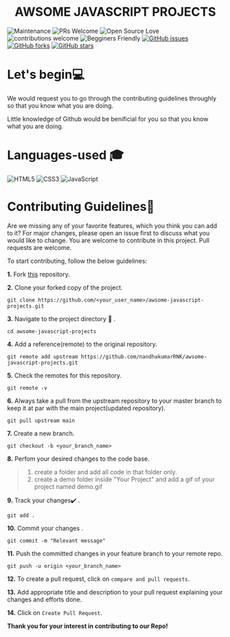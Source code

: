 <h1 align="center">AWSOME JAVASCRIPT PROJECTS</h1>

![Maintenance](https://img.shields.io/badge/Maintained%3F-yes-orange.svg)
![PRs Welcome](https://img.shields.io/badge/PRs-welcome-brightgreen.svg?style=flat-square) 
![Open Source Love](https://img.shields.io/badge/Open%20Source-%E2%9D%A4-red)
![contributions welcome](https://img.shields.io/badge/contributions-welcome-brightgreen.svg?style=flat)
![Begginers Friendly](https://img.shields.io/badge/Begginer%20Friendly%20-Yes-orange)
[![GitHub issues](https://img.shields.io/github/issues/nandhakumarRNK/awsome-javascript-projects)](https://github.com/nandhakumarRNK/awsome-javascript-projects/issues)
[![GitHub forks](https://img.shields.io/github/forks/nandhakumarRNK/awsome-javascript-projects)](https://github.com/nandhakumarRNK/awsome-javascript-projects/network)
[![GitHub stars](https://img.shields.io/github/stars/nandhakumarRNK/awsome-javascript-projects)](https://github.com/nandhakumarRNK/awsome-javascript-projects/stargazers)




# Let's begin💻

We would request you to go through the contributing guidelines throughly so that you know what you are doing.

Little knowledge of Github would be benificial for you so that you know what you are doing.

# Languages-used 🎓
<img alt="HTML5" src="https://img.shields.io/badge/html5%20-%23E34F26.svg?&style=for-the-badge&logo=html5&logoColor=white"/> <img alt="CSS3" src="https://img.shields.io/badge/css3%20-%231572B6.svg?&style=for-the-badge&logo=css3&logoColor=white"/> <img alt="JavaScript" src="https://img.shields.io/badge/javascript%20-%23323330.svg?&style=for-the-badge&logo=javascript&logoColor=%23F7DF1E"/>

# Contributing Guidelines📝

Are we missing any of your favorite features, which you think you can add to it? For major changes, please open an issue first to discuss what you would like to change. You are welcome to contribute in this project. Pull requests are welcome.

To start contributing, follow the below guidelines: 

**1.**  Fork [this](https://github.com/nandhakumarRNK/awsome-javascript-projects) repository.

**2.**  Clone your forked copy of the project.

```
git clone https://github.com/<your_user_name>/awsome-javascript-projects.git
```

**3.** Navigate to the project directory :file_folder: .

```
cd awsome-javascript-projects
```

**4.** Add a reference(remote) to the original repository.

```
git remote add upstream https://github.com/nandhakumarRNK/awsome-javascript-projects.git 
```

**5.** Check the remotes for this repository.

```
git remote -v
```

**6.** Always take a pull from the upstream repository to your master branch to keep it at par with the main project(updated repository).

```
git pull upstream main
```

**7.** Create a new branch.

```
git checkout -b <your_branch_name>
```

**8.** Perfom your desired changes to the code base.
> 1. create a folder and add all code in that folder only.
> 2. create a demo folder inside "Your Project" and add a gif of your project named demo.gif

**9.** Track your changes:heavy_check_mark: .

```
git add . 
```

**10.** Commit your changes .

```
git commit -m "Relevant message"
```

**11.** Push the committed changes in your feature branch to your remote repo.

```
git push -u origin <your_branch_name>
```

**12.** To create a pull request, click on `compare and pull requests`.

**13.** Add appropriate title and description to your pull request explaining your changes and efforts done.

**14.** Click on `Create Pull Request`.


**Thank you for your interest in contributing to our Repo!**



<!-- # Our valuable Contributors💻 :
<a href="https://github.com/nandhakumarRNK/awsome-javascript-projects/graphs/contributors">
  <img src="https://contributors-img.web.app/image?repo=nandhakumarRNK/awsome-javascript-projects" />
</a> -->
